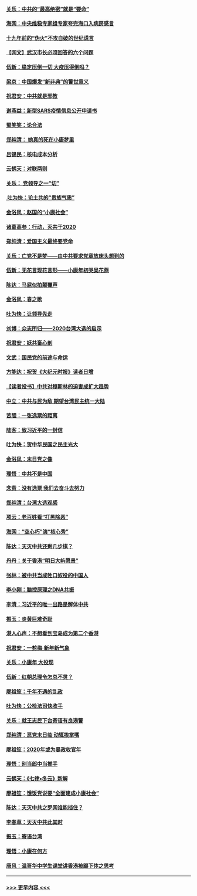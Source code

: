 #### [关乐：中共的“最高绝密”就是“要命”](../pages/nsc993/n11816946.md?t=01251355) 
#### [海网：中央维稳专家组专家夸完海口入病房感言](../pages/nsc993/n11815138.md?t=01251355) 
#### [十九年前的“伪火”不攻自破的世纪谎言](../pages/nsc993/n11813238.md?t=01251355) 
#### [【网文】武汉市长必须回答的六个问题](../pages/nsc993/n11813848.md?t=01251355) 
#### [伍新：稳定压倒一切 大疫压得倒吗？](../pages/nsc993/n11812634.md?t=01251355) 
#### [梁京：中国爆发“新非典”的警世意义](../pages/nsc993/n11812554.md?t=01251355) 
#### [祝君安：中共就是邪教](../pages/nsc993/n11812431.md?t=01251355) 
#### [谢燕益：新型SARS疫情信息公开申请书](../pages/nsc993/n11808840.md?t=01251355) 
#### [蜀笑笑：论合法](../pages/nsc993/n11808064.md?t=01251355) 
#### [郑纯清： 她真的死在小康梦里](../pages/nsc993/n11806623.md?t=01251355) 
#### [吕锡民：核电成本分析](../pages/nsc993/n11806284.md?t=01251355) 
#### [云鹤天：对联两则](../pages/nsc993/n11805957.md?t=01251355) 
#### [关乐： 党领导之一“切”](../pages/nsc993/n11804505.md?t=01251355) 
#### [ 吐为快：论土共的“贵族气质”](../pages/nsc993/n11804490.md?t=01251355) 
#### [金浴凤：赵国的“小康社会”](../pages/nsc993/n11804452.md?t=01251355) 
#### [诸葛高参：行动，灭共于2020](../pages/nsc993/n11804120.md?t=01251355) 
#### [郑纯清：爱国主义最终要党命](../pages/nsc993/n11802197.md?t=01251355) 
#### [关乐：亡党不是梦——由中共要求党章放床头想到的](../pages/nsc993/n11802156.md?t=01251355) 
#### [伍新：无花言现花言形——小康年初哭吴花燕](../pages/nsc993/n11800044.md?t=01251355) 
#### [陈达：马屁似拍颠覆声](../pages/nsc993/n11800010.md?t=01251355) 
#### [金浴凤：春之歌](../pages/nsc993/n11797687.md?t=01251355) 
#### [吐为快：让领导先走](../pages/nsc993/n11797512.md?t=01251355) 
#### [刘博：众志所归——2020台湾大选的启示](../pages/nsc993/n11796878.md?t=01251355) 
#### [祝君安：妖共畜心剖](../pages/nsc993/n11794273.md?t=01251355) 
#### [文武：国民党的前途与命运](../pages/nsc993/n11794198.md?t=01251355) 
#### [方能达：祝贺《大纪元时报》读者日增](../pages/nsc993/n11793807.md?t=01251355) 
#### [【读者投书】中共对穆斯林的迫害成扩大趋势](../pages/nsc993/n11791371.md?t=01251355) 
#### [中立：中共与民为敌 期望台湾民主统一大陆](../pages/nsc993/n11790392.md?t=01251355) 
#### [苦胆：一张选票的距离](../pages/nsc993/n11788914.md?t=01251355) 
#### [陆客：致习近平的一封信](../pages/nsc993/n11788867.md?t=01251355) 
#### [吐为快：贺中华民国之民主光大](../pages/nsc993/n11788618.md?t=01251355) 
#### [金浴凤：末日党之像](../pages/nsc993/n11787475.md?t=01251355) 
#### [理悟：中共不是中国](../pages/nsc993/n11787463.md?t=01251355) 
#### [念贲：没有选票  我们去奋斗去努力](../pages/nsc993/n11787398.md?t=01251355) 
#### [郑纯清：台湾大选观感](../pages/nsc993/n11786210.md?t=01251355) 
#### [项云：老百姓看“打黑除恶”](../pages/nsc993/n11785398.md?t=01251355) 
#### [海网：“空心朽”演“核心秀”](../pages/nsc993/n11783874.md?t=01251355) 
#### [陈达：天灭中共还剩几步棋？](../pages/nsc993/n11783719.md?t=01251355) 
#### [丹丹：关于香港“明日大屿愿景”](../pages/nsc993/n11783273.md?t=01251355) 
#### [张林：被中共当成牲口奴役的中国人](../pages/nsc993/n11782397.md?t=01251355) 
#### [李小刚：脑控原理之DNA共振](../pages/nsc993/n11780962.md?t=01251355) 
#### [李清：习近平的唯一出路是解体中共](../pages/nsc993/n11780866.md?t=01251355) 
#### [振玉：炎黄巨难奇耻](../pages/nsc993/n11779632.md?t=01251355) 
#### [港人心声：不想看到宝岛成为第二个香港](../pages/nsc993/n11778817.md?t=01251355) 
#### [祝君安：一剪梅‧新年新气象](../pages/nsc993/n11776340.md?t=01251355) 
#### [关乐：小康年 大役现](../pages/nsc993/n11774213.md?t=01251355) 
#### [伍新：红朝总理令怎总不灵？](../pages/nsc993/n11770813.md?t=01251355) 
#### [廖祖笙：千年不遇的乱政](../pages/nsc993/n11770373.md?t=01251355) 
#### [吐为快：公检法司快收手](../pages/nsc993/n11770359.md?t=01251355) 
#### [关乐：就王志民下台寄语有良港警](../pages/nsc993/n11769903.md?t=01251355) 
#### [郑纯清：恶党末日临 动辄挨掌嘴](../pages/nsc993/n11769356.md?t=01251355) 
#### [廖祖笙：2020年或为暴政收官年](../pages/nsc993/n11768216.md?t=01251355) 
#### [理悟：别当郎中当推手](../pages/nsc993/n11768243.md?t=01251355) 
#### [云鹤天：《七律▪冬云》新解](../pages/nsc993/n11768204.md?t=01251355) 
#### [廖祖笙：饿饭党说要“全面建成小康社会”](../pages/nsc993/n11767482.md?t=01251355) 
#### [陈达：天灭中共之罗网谁能挡住？](../pages/nsc993/n11767465.md?t=01251355) 
#### [李春草：天灭中共此其时](../pages/nsc993/n11767452.md?t=01251355) 
#### [振玉：寄语台湾](../pages/nsc993/n11767432.md?t=01251355) 
#### [理悟：小康在何方](../pages/nsc993/n11767394.md?t=01251355) 
#### [唐风：温哥华中学生课堂讲香港被踢下体之思考](../pages/nsc993/n11766848.md?t=01251355) 

----
#### [ >>> 更早内容 <<< ](../indexes/nsc993-earlier.md)

